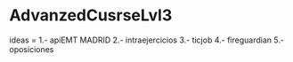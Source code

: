 # AdvanzedCusrseLvl3


ideas = 
1.- apiEMT MADRID
2.- intraejercicios
3.- ticjob
4.- fireguardian
5.- oposiciones